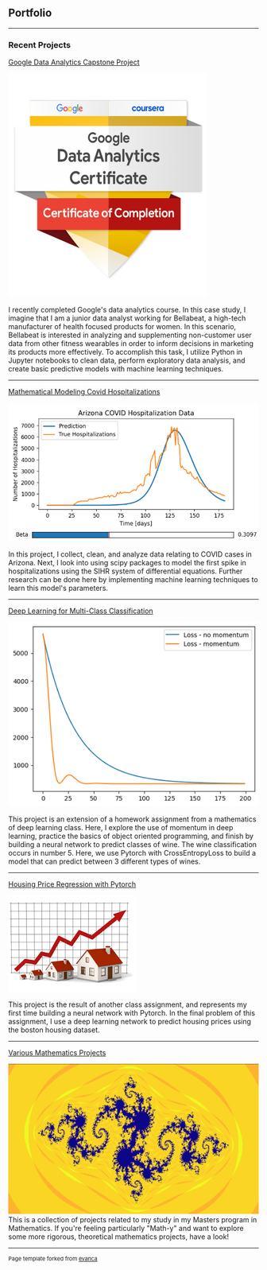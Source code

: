 ## Portfolio

---

### Recent Projects
[Google Data Analytics Capstone Project](/pages/Bellabeat_Case_Study.html)

<img src="images/google_badge.png?raw=true" width="400" height="450"/> 

I recently completed Google's data analytics course. In this case study, I imagine that I am a junior data analyst working for Bellabeat, a high-tech manufacturer of health focused products for women. In this scenario, Bellabeat is interested in analyzing and supplementing non-customer user data from other fitness wearables in order to inform decisions in marketing its products more effectively. To accomplish this task, I utilize Python in Jupyter notebooks to clean data, perform exploratory data analysis, and create basic predictive models with machine learning techniques. 

---
[Mathematical Modeling Covid Hospitalizations](/pages/Covid_Modeling.html)

<img src="images/AZ_covid_predictions.png?raw=true"/>

In this project, I collect, clean, and analyze data relating to COVID cases in Arizona. Next, I look into using scipy packages to model the first spike in hospitalizations using the SIHR system of differential equations. Further research can be done here by implementing machine learning techniques to learn this model's parameters. 

---
[Deep Learning for Multi-Class Classification](/pages/Multiclass.html)

<img src="images/momentum_loss.png?raw=true"/> 

This project is an extension of a homework assignment from a mathematics of deep learning class. Here, I explore the use of momentum in deep learning, practice the basics of object oriented programming, and finish by building a neural network to predict classes of wine. The wine classification occurs in number 5. Here, we use Pytorch with CrossEntropyLoss to build a model that can predict between 3 different types of wines. 

---
[Housing Price Regression with Pytorch](/pages/Housing.html)

<img src="images/housing_image.png?raw=true"/> 

This project is the result of another class assignment, and represents my first time building a neural network with Pytorch. In the final problem of this assignment, I use a deep learning network to predict housing prices using the boston housing dataset. 

---
[Various Mathematics Projects](https://github.com/JeffUyekawa/JeffUyekawa)

<img src="images/julia_set.png?raw=true"/>
This is a collection of projects related to my study in my Masters program in Mathematics. If you're feeling particularly "Math-y" and want to explore some more rigorous, theoretical mathematics projects, have a look! 




---
<p style="font-size:11px">Page template forked from <a href="https://github.com/evanca/quick-portfolio">evanca</a></p>
<!-- Remove above link if you don't want to attibute -->
